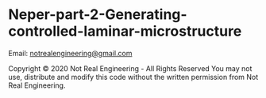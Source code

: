 # Neper-part-2-Generating-controlled-laminar-microstructure


Email: notrealengineering@gmail.com

Copyright © 2020 Not Real Engineering - All Rights Reserved You may not use, distribute and modify this code without the written permission from Not Real Engineering.
